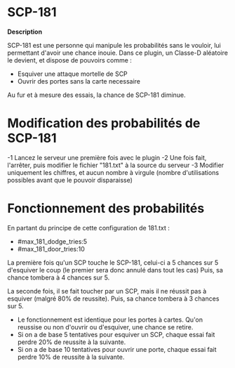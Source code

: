 # SCP-181

**Description**

SCP-181 est une personne qui manipule les probabilités sans le vouloir, lui permettant d'avoir une chance inouie.
Dans ce plugin, un Classe-D aléatoire le devient, et dispose de pouvoirs comme :

- Esquiver une attaque mortelle de SCP
- Ouvrir des portes sans la carte necessaire

Au fur et à mesure des essais, la chance de SCP-181 diminue.


# Modification des probabilités de SCP-181

-1 Lancez le serveur une première fois avec le plugin
-2 Une fois fait, l'arrêter, puis modifier le fichier "181.txt" à la source du serveur
-3 Modifier uniquement les chiffres, et aucun nombre à virgule (nombre d'utilisations possibles avant que le pouvoir disparaisse)


# Fonctionnement des probabilités

En partant du principe de cette configuration de 181.txt :
- #max_181_dodge_tries:5
- #max_181_door_tries:10

La première fois qu'un SCP touche le SCP-181, celui-ci a 5 chances sur 5 d'esquiver le coup (le premier sera donc annulé dans tout les cas)
Puis, sa chance tombera à 4 chances sur 5.

La seconde fois, il se fait toucher par un SCP, mais il ne réussit pas à esquiver (malgré 80% de reussite).
Puis, sa chance tombera à 3 chances sur 5.

- Le fonctionnement est identique pour les portes à cartes. Qu'on reussise ou non d'ouvrir ou d'esquiver, une chance se retire.
- Si on a de base 5 tentatives pour esquiver un SCP, chaque essai fait perdre 20% de reussite à la suivante.
- Si on a de base 10 tentatives pour ouvrir une porte, chaque essai fait perdre 10% de reussite à la suivante.

